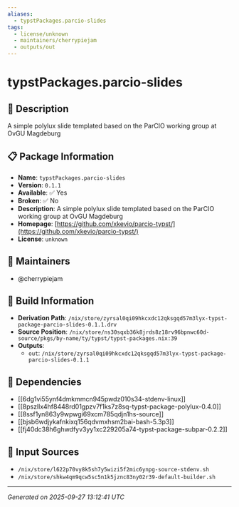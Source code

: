```yaml
---
aliases:
  - typstPackages.parcio-slides
tags:
  - license/unknown
  - maintainers/cherrypiejam
  - outputs/out
---
```


# typstPackages.parcio-slides

## 📝 Description

A simple polylux slide templated based on the ParCIO working group at OvGU Magdeburg

## 📋 Package Information

- **Name**: `typstPackages.parcio-slides`
- **Version**: `0.1.1`
- **Available**: ✅ Yes
- **Broken**: ✅ No
- **Description**: A simple polylux slide templated based on the ParCIO working group at OvGU Magdeburg
- **Homepage**: [https://github.com/xkevio/parcio-typst/](https://github.com/xkevio/parcio-typst/)
- **License**: `unknown`
## 👥 Maintainers

- @cherrypiejam


## 🔧 Build Information

- **Derivation Path**: `/nix/store/zyrsal0qi09hkcxdc12qksgqd57m3lyx-typst-package-parcio-slides-0.1.1.drv`
- **Source Position**: `/nix/store/ns30sqxb36k8jrds8z18rv96bpnwc60d-source/pkgs/by-name/ty/typst/typst-packages.nix:39`
- **Outputs**:
  - `out`:  `/nix/store/zyrsal0qi09hkcxdc12qksgqd57m3lyx-typst-package-parcio-slides-0.1.1`

## 🔗 Dependencies

- [[6dg1vi55ynf4dmkmmcn945pwdz010s34-stdenv-linux]]
- [[8pszllx4hf8448rd01gpzv7f1ks7z8sq-typst-package-polylux-0.4.0]]
- [[8ssf1yn863y9wpwgi69xcm785qdjn1hs-source]]
- [[bjsb6wdjykafnkixq156qdvmxhsm2bai-bash-5.3p3]]
- [[fj40dc38h6ghwdfyv3yy1xc229205a74-typst-package-subpar-0.2.2]]

## 📁 Input Sources

- `/nix/store/l622p70vy8k5sh7y5wizi5f2mic6ynpg-source-stdenv.sh`
- `/nix/store/shkw4qm9qcw5sc5n1k5jznc83ny02r39-default-builder.sh`

---
*Generated on 2025-09-27 13:12:41 UTC*
